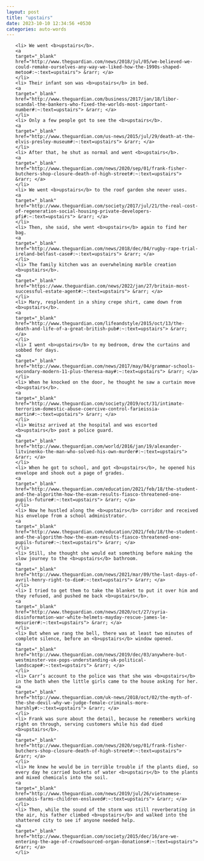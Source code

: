 ```yaml
---
layout: post
title: "upstairs"
date: 2023-10-10 12:34:56 +0530
categories: auto-words
---
```

<ol>

    <li> We went <b>upstairs</b>.
    <a 
    target="_blank" 
    href="http://www.theguardian.com/news/2018/jul/05/we-believed-we-could-remake-ourselves-any-way-we-liked-how-the-1990s-shaped-metoo#:~:text=upstairs"> &rarr; </a>
    </li>
    <li> Their infant son was <b>upstairs</b> in bed.
    <a 
    target="_blank" 
    href="http://www.theguardian.com/business/2017/jan/18/libor-scandal-the-bankers-who-fixed-the-worlds-most-important-number#:~:text=upstairs"> &rarr; </a>
    </li>
    <li> Only a few people got to see the <b>upstairs</b>.
    <a 
    target="_blank" 
    href="http://www.theguardian.com/us-news/2015/jul/29/death-at-the-elvis-presley-museum#:~:text=upstairs"> &rarr; </a>
    </li>
    <li> After that, he shut as normal and went <b>upstairs</b>.
    <a 
    target="_blank" 
    href="http://www.theguardian.com/news/2020/sep/01/frank-fisher-butchers-shop-closure-death-of-high-street#:~:text=upstairs"> &rarr; </a>
    </li>
    <li> We went <b>upstairs</b> to the roof garden she never uses.
    <a 
    target="_blank" 
    href="http://www.theguardian.com/society/2017/jul/21/the-real-cost-of-regeneration-social-housing-private-developers-pfi#:~:text=upstairs"> &rarr; </a>
    </li>
    <li> Then, she said, she went <b>upstairs</b> again to find her bag.
    <a 
    target="_blank" 
    href="http://www.theguardian.com/news/2018/dec/04/rugby-rape-trial-ireland-belfast-case#:~:text=upstairs"> &rarr; </a>
    </li>
    <li> The family kitchen was an overwhelming marble creation <b>upstairs</b>.
    <a 
    target="_blank" 
    href="https://www.theguardian.com/news/2022/jan/27/britain-most-successful-estate-agent#:~:text=upstairs"> &rarr; </a>
    </li>
    <li> Mary, resplendent in a shiny crepe shirt, came down from <b>upstairs</b>.
    <a 
    target="_blank" 
    href="http://www.theguardian.com/lifeandstyle/2015/oct/13/the-death-and-life-of-a-great-british-pub#:~:text=upstairs"> &rarr; </a>
    </li>
    <li> I went <b>upstairs</b> to my bedroom, drew the curtains and sobbed for days.
    <a 
    target="_blank" 
    href="http://www.theguardian.com/news/2017/may/04/grammar-schools-secondary-modern-11-plus-theresa-may#:~:text=upstairs"> &rarr; </a>
    </li>
    <li> When he knocked on the door, he thought he saw a curtain move <b>upstairs</b>.
    <a 
    target="_blank" 
    href="http://www.theguardian.com/society/2019/oct/31/intimate-terrorism-domestic-abuse-coercive-control-farieissia-martin#:~:text=upstairs"> &rarr; </a>
    </li>
    <li> Weitsz arrived at the hospital and was escorted <b>upstairs</b> past a police guard.
    <a 
    target="_blank" 
    href="http://www.theguardian.com/world/2016/jan/19/alexander-litvinenko-the-man-who-solved-his-own-murder#:~:text=upstairs"> &rarr; </a>
    </li>
    <li> When he got to school, and got <b>upstairs</b>, he opened his envelope and shook out a page of grades.
    <a 
    target="_blank" 
    href="http://www.theguardian.com/education/2021/feb/18/the-student-and-the-algorithm-how-the-exam-results-fiasco-threatened-one-pupils-future#:~:text=upstairs"> &rarr; </a>
    </li>
    <li> Now he hustled along the <b>upstairs</b> corridor and received his envelope from a school administrator.
    <a 
    target="_blank" 
    href="http://www.theguardian.com/education/2021/feb/18/the-student-and-the-algorithm-how-the-exam-results-fiasco-threatened-one-pupils-future#:~:text=upstairs"> &rarr; </a>
    </li>
    <li> Still, she thought she would eat something before making the slow journey to the <b>upstairs</b> bathroom.
    <a 
    target="_blank" 
    href="http://www.theguardian.com/news/2021/mar/09/the-last-days-of-avril-henry-right-to-die#:~:text=upstairs"> &rarr; </a>
    </li>
    <li> I tried to get them to take the blanket to put it over him and they refused, and pushed me back <b>upstairs</b>.
    <a 
    target="_blank" 
    href="http://www.theguardian.com/news/2020/oct/27/syria-disinformation-war-white-helmets-mayday-rescue-james-le-mesurier#:~:text=upstairs"> &rarr; </a>
    </li>
    <li> But when we rang the bell, there was at least two minutes of complete silence, before an <b>upstairs</b> window opened.
    <a 
    target="_blank" 
    href="http://www.theguardian.com/news/2019/dec/03/anywhere-but-westminster-vox-pops-understanding-uk-political-landscape#:~:text=upstairs"> &rarr; </a>
    </li>
    <li> Carr’s account to the police was that she was <b>upstairs</b> in the bath when the little girls came to the house asking for her.
    <a 
    target="_blank" 
    href="http://www.theguardian.com/uk-news/2018/oct/02/the-myth-of-the-she-devil-why-we-judge-female-criminals-more-harshly#:~:text=upstairs"> &rarr; </a>
    </li>
    <li> Frank was sure about the detail, because he remembers working right on through, serving customers while his dad died <b>upstairs</b>.
    <a 
    target="_blank" 
    href="http://www.theguardian.com/news/2020/sep/01/frank-fisher-butchers-shop-closure-death-of-high-street#:~:text=upstairs"> &rarr; </a>
    </li>
    <li> He knew he would be in terrible trouble if the plants died, so every day he carried buckets of water <b>upstairs</b> to the plants and mixed chemicals into the soil.
    <a 
    target="_blank" 
    href="http://www.theguardian.com/news/2019/jul/26/vietnamese-cannabis-farms-children-enslaved#:~:text=upstairs"> &rarr; </a>
    </li>
    <li> Then, while the sound of the storm was still reverberating in the air, his father climbed <b>upstairs</b> and walked into the shattered city to see if anyone needed help.
    <a 
    target="_blank" 
    href="http://www.theguardian.com/society/2015/dec/16/are-we-entering-the-age-of-crowdsourced-organ-donations#:~:text=upstairs"> &rarr; </a>
    </li>